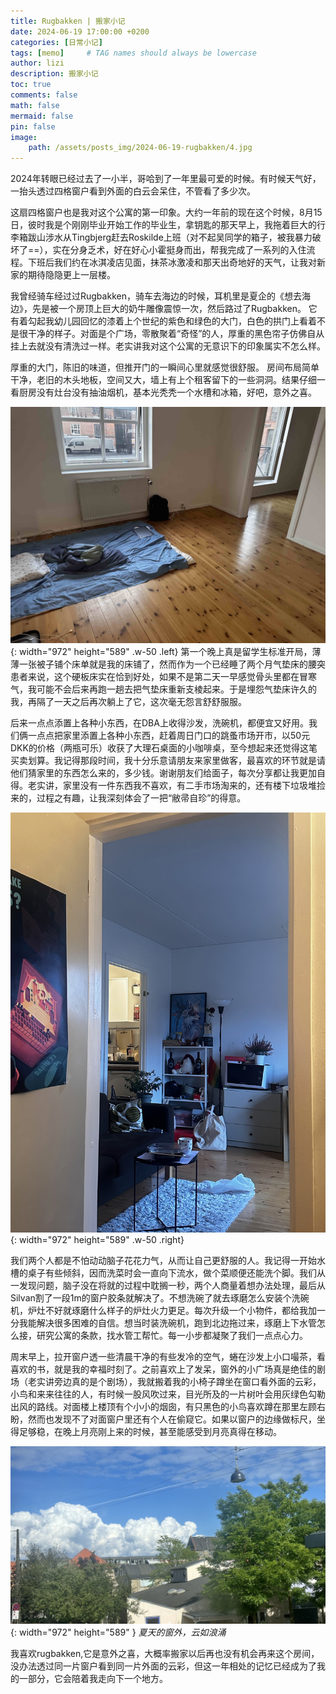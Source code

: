 ```yaml
---
title: Rugbakken | 搬家小记
date: 2024-06-19 17:00:00 +0200
categories: [日常小记]
tags: [memo]     # TAG names should always be lowercase
author: lizi
description: 搬家小记
toc: true
comments: false
math: false
mermaid: false
pin: false
image: 
    path: /assets/posts_img/2024-06-19-rugbakken/4.jpg
---
```


​2024年转眼已经过去了一小半，哥哈到了一年里最可爱的时候。有时候天气好，一抬头透过四格窗户看到外面的白云会呆住，不管看了多少次。

这扇四格窗户也是我对这个公寓的第一印象。大约一年前的现在这个时候，8月15日，彼时我是个刚刚毕业开始工作的毕业生，拿钥匙的那天早上，我拖着巨大的行李箱跋山涉水从Tingbjerg赶去Roskilde上班（对不起吴同学的箱子，被我暴力破坏了==），实在分身乏术，好在好心小霍挺身而出，帮我完成了一系列的入住流程。下班后我们约在冰淇凌店见面，抹茶冰激凌和那天出奇地好的天气，让我对新家的期待隐隐更上一层楼。

我曾经骑车经过过Rugbakken，骑车去海边的时候，耳机里是夏企的《想去海边》，先是被一个房顶上巨大的奶牛雕像震惊一次，然后路过了Rugbakken。 它有着勾起我幼儿园回忆的漆着上个世纪的紫色和绿色的大门，白色的拱门上看着不是很干净的样子。对面是个广场，零散聚着“奇怪”的人，厚重的黑色帘子仿佛自从挂上去就没有清洗过一样。老实讲我对这个公寓的无意识下的印象属实不怎么样。

厚重的大门，陈旧的味道，但推开门的一瞬间心里就感觉很舒服。 房间布局简单干净，老旧的木头地板，空间又大，墙上有上个租客留下的一些洞洞。结果仔细一看厨房没有灶台没有抽油烟机，基本光秃秃一个水槽和冰箱，好吧，意外之喜。

![Desktop View](/assets/posts_img/2024-06-19-rugbakken/1.jpg){: width="972" height="589" .w-50 .left}
第一个晚上真是留学生标准开局，薄薄一张被子铺个床单就是我的床铺了，然而作为一个已经睡了两个月气垫床的腰突患者来说，这个硬板床实在恰到好处，如果不是第二天一早感觉骨头里都在冒寒气，我可能不会后来再跑一趟去把气垫床重新支棱起来。于是埋怨气垫床许久的我，再隔了一天之后再次躺上了它，这次毫无怨言舒舒服服。

后来一点点添置上各种小东西，在DBA上收得沙发，洗碗机，都便宜又好用。我们俩一点点把家里添置上各种小东西，赶着周日门口的跳蚤市场开市，以50元DKK的价格（两瓶可乐）收获了大理石桌面的小咖啡桌，至今想起来还觉得这笔买卖划算。我记得那段时间，我十分乐意请朋友来家里做客，最喜欢的环节就是请他们猜家里的东西怎么来的，多少钱。谢谢朋友们给面子，每次分享都让我更加自得。老实讲，家里没有一件东西我不喜欢，有二手市场淘来的，还有楼下垃圾堆捡来的，过程之有趣，让我深刻体会了一把“敝帚自珍”的得意。

![Desktop View](/assets/posts_img/2024-06-19-rugbakken/5.jpg){: width="972" height="589" .w-50 .right}

我们两个人都是不怕动动脑子花花力气，从而让自己更舒服的人。我记得一开始水槽的桌子有些倾斜，因而洗菜时会一直向下流水，做个菜顺便还能洗个脚。我们从一发现问题，脑子没在将就的过程中耽搁一秒，两个人商量着想办法处理，最后从Silvan割了一段1m的窗户胶条就解决了。不想洗碗了就去琢磨怎么安装个洗碗机，炉灶不好就琢磨什么样子的炉灶火力更足。每次升级一个小物件，都给我加一分我能解决很多困难的自信。想当时装洗碗机，跑到北边拖过来，琢磨上下水管怎么接，研究公寓的条款，找水管工帮忙。每一小步都凝聚了我们一点点心力。

周末早上，拉开窗户透一些清晨干净的有些发冷的空气，蜷在沙发上小口嘬茶，看喜欢的书，就是我的幸福时刻了。之前喜欢上了发呆，窗外的小广场真是绝佳的剧场（老实讲旁边真的是个剧场），我就搬着我的小椅子蹲坐在窗口看外面的云彩，小鸟和来来往往的人，有时候一股风吹过来，目光所及的一片树叶会用灰绿色勾勒出风的路线。对面楼上楼顶有个小小的烟囱，有只黑色的小鸟喜欢蹲在那里左顾右盼，然而也发现不了对面窗户里还有个人在偷窥它。如果以窗户的边缘做标尺，坐得足够稳，在晚上月亮刚上来的时候，甚至能感受到月亮真得在移动。

![Desktop View](/assets/posts_img/2024-06-19-rugbakken/6.jpg){: width="972" height="589" }
_夏天的窗外，云如浪涌_

我喜欢rugbakken,它是意外之喜，大概率搬家以后再也没有机会再来这个房间，没办法透过同一片窗户看到同一片外面的云彩，但这一年相处的记忆已经成为了我的一部分，它会陪着我走向下一个地方。